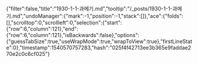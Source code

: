 {"filter":false,"title":"1930-1-1-과메기.md","tooltip":"/_posts/1930-1-1-과메기.md","undoManager":{"mark":-1,"position":-1,"stack":[]},"ace":{"folds":[],"scrolltop":0,"scrollleft":0,"selection":{"start":{"row":6,"column":121},"end":{"row":6,"column":121},"isBackwards":false},"options":{"guessTabSize":true,"useWrapMode":true,"wrapToView":true},"firstLineState":0},"timestamp":1540570757283,"hash":"025f4f42713ee3b365e9faddae270e2c0c6cf025"}